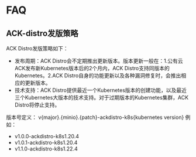# FAQ
## ACK-distro发版策略
ACK Distro发版策略如下：

- 发布周期：ACK Distro会不定期推出更新版本。版本更新一般在：1.公有云ACK发布新Kubernetes版本后的2个月内，ACK Distro支持同版本的Kubernetes。2.ACK Distro自身的功能更新以及各种漏洞修复时，会推出相应的更新版本。
- 技术支持：ACK Distro提供最近一个Kubernetes版本的创建功能，以及最近三个Kubernetes大版本的技术支持。对于过期版本的Kubernetes集群，ACK Distro将停止支持。

版本号定义：
v{major}.{minio}.{patch}-ackdistro-k8s{kubernetes version}
例如：

- v1.0.0-ackdistro-k8s1.20.4​
- v1.0.1-ackdistro-k8s1.20.4
- v1.1.0-ackdistro-k8s1.22.4
